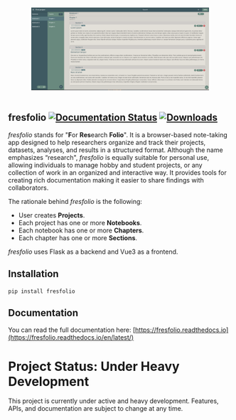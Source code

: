 <p align="center">
  <br>
  <img width="400" src="./docs/images/fresfolio_overview.png" alt="logo of fresfolio repository">
  <br>
  <br>
</p>

##  fresfolio [![Documentation Status](https://readthedocs.org/projects/pip/badge/?version=stable)](https://pip.pypa.io/en/stable/?badge=stable) [![Downloads](https://static.pepy.tech/badge/fresfolio)](https://pepy.tech/project/fresfolio)

*fresfolio* stands for "**F**or **Res**earch **Folio**". It is a browser-based note-taking app designed to help researchers organize and track their projects, datasets, analyses, and results in a structured format. Although the name emphasizes “research", *fresfolio* is equally suitable for personal use, allowing individuals to manage hobby and student projects, or any collection of work in an organized and interactive way. It provides tools for creating rich documentation making it easier to share findings with collaborators.

The rationale behind *fresfolio* is the following:

* User creates **Projects**.
* Each project has one or more **Notebooks**.
* Each notebook has one or more **Chapters**. 
* Each chapter has one or more **Sections**.

*fresfolio* uses Flask as a backend and Vue3 as a frontend.

## Installation

```
pip install fresfolio
```

## Documentation

You can read the full documentation here: [https://fresfolio.readthedocs.io](https://fresfolio.readthedocs.io/en/latest/)

# Project Status: Under Heavy Development

This project is currently under active and heavy development. Features, APIs, and documentation are subject to change at any time.

